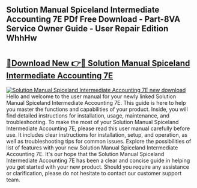 ## Solution Manual Spiceland Intermediate Accounting 7E PDf Free Download - Part-8VA Service Owner Guide - User Repair Edition WhhHw

# <h2><a href="http://bc48284.oget.top/?id=Solution+Manual+Spiceland+Intermediate+Accounting+7E">🔗Download New 👉🔴 Solution Manual Spiceland Intermediate Accounting 7E</a></h2>

[![Solution Manual Spiceland Intermediate Accounting 7E new download](https://i.imgur.com/5g1atiW.png)](http://bc48284.oget.top/?id=Solution+Manual+Spiceland+Intermediate+Accounting+7E)
Hello and welcome to the user manual for your newly linked Solution Manual Spiceland Intermediate Accounting 7E. This guide is here to help you master the functions and capabilities of your product. Inside, you will find detailed instructions for installation, usage, maintenance, and troubleshooting. To make the most of your Solution Manual Spiceland Intermediate Accounting 7E, please read this user manual carefully before use. It includes clear instructions for installation, setup, and operation, as well as troubleshooting tips for common issues. Explore the possibilities of list of features with your new Solution Manual Spiceland Intermediate Accounting 7E. It's our hope that the Solution Manual Spiceland Intermediate Accounting 7E has been a clear and concise guide in helping you get started with your new product. Should you require any assistance or clarification, please do not hesitate to contact our customer support team.
